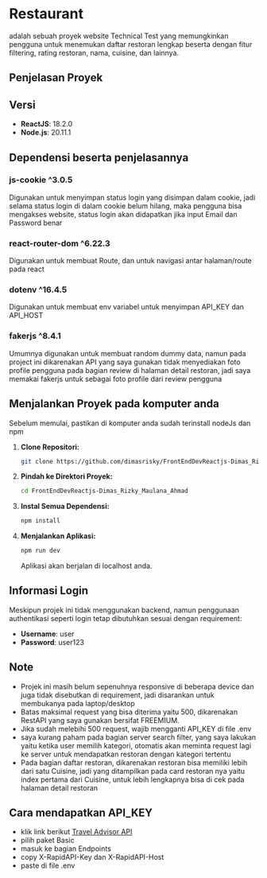# Restaurant

adalah sebuah proyek website Technical Test yang memungkinkan pengguna untuk menemukan daftar restoran lengkap beserta dengan fitur filtering, rating restoran, nama, cuisine, dan lainnya.

## Penjelasan Proyek

## Versi

- **ReactJS**: 18.2.0
- **Node.js**: 20.11.1

## Dependensi beserta penjelasannya

### js-cookie ^3.0.5

Digunakan untuk menyimpan status login yang disimpan dalam cookie, jadi selama status login di dalam cookie belum hilang, maka pengguna bisa mengakses website, status login akan didapatkan jika input Email dan Password benar

### react-router-dom ^6.22.3

Digunakan untuk membuat Route, dan untuk navigasi antar halaman/route pada react

### dotenv ^16.4.5

Digunakan untuk membuat env variabel untuk menyimpan API_KEY dan API_HOST

### fakerjs ^8.4.1

Umumnya digunakan untuk membuat random dummy data, namun pada project ini dikarenakan API yang saya gunakan tidak menyediakan foto profile pengguna pada bagian review di halaman detail restoran, jadi saya memakai fakerjs untuk sebagai foto profile dari review pengguna

### 

## Menjalankan Proyek pada komputer anda

Sebelum memulai, pastikan di komputer anda sudah terinstall nodeJs dan npm

1. **Clone Repositori:**

   ```bash
   git clone https://github.com/dimasrisky/FrontEndDevReactjs-Dimas_Rizky_Maulana_Ahmad.git
   ```

2. **Pindah ke Direktori Proyek:**

   ```bash
   cd FrontEndDevReactjs-Dimas_Rizky_Maulana_Ahmad
   ```

3. **Instal Semua Dependensi:**

   ```bash
   npm install
   ```

4. **Menjalankan Aplikasi:**

   ```bash
   npm run dev
   ```

   Aplikasi akan berjalan di localhost anda.

## Informasi Login

Meskipun projek ini tidak menggunakan backend, namun penggunaan authentikasi seperti login tetap dibutuhkan sesuai dengan requirement:

- **Username**: user
- **Password**: user123

## Note

- Projek ini masih belum sepenuhnya responsive di beberapa device dan juga tidak disebutkan di requirement, jadi disarankan untuk membukanya pada laptop/desktop
- Batas maksimal request yang bisa diterima yaitu 500, dikarenakan RestAPI yang saya gunakan bersifat FREEMIUM.
- Jika sudah melebihi 500 request, wajib mengganti API_KEY di file .env
- saya kurang paham pada bagian server search filter, yang saya lakukan yaitu ketika user memilih kategori, otomatis akan meminta request lagi ke server untuk mendapatkan restoran dengan kategori tertentu
- Pada bagian daftar restoran, dikarenakan restoran bisa memiliki lebih dari satu Cuisine, jadi yang ditampilkan pada card restoran nya yaitu index pertama dari Cuisine, untuk lebih lengkapnya bisa di cek pada halaman detail restoran

## Cara mendapatkan API_KEY

 - klik link berikut [Travel Advisor API](https://rapidapi.com/apidojo/api/travel-advisor/pricing)
 - pilih paket Basic
 - masuk ke bagian Endpoints
 - copy X-RapidAPI-Key dan X-RapidAPI-Host
 - paste di file .env
